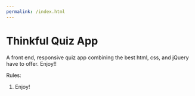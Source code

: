 ```yaml
---
permalink: /index.html
---
```


# Thinkful Quiz App

A front end, responsive quiz app combining the best html, css, and jQuery have to offer.  Enjoy!!

Rules:
1. Enjoy!
